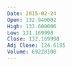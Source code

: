```yaml
---
Date: 2015-02-24
Open: 132.940002
High: 133.600006
Low: 131.169998
Close: 132.169998
Adj Close: 124.6185
Volume: 69228100
---
```

